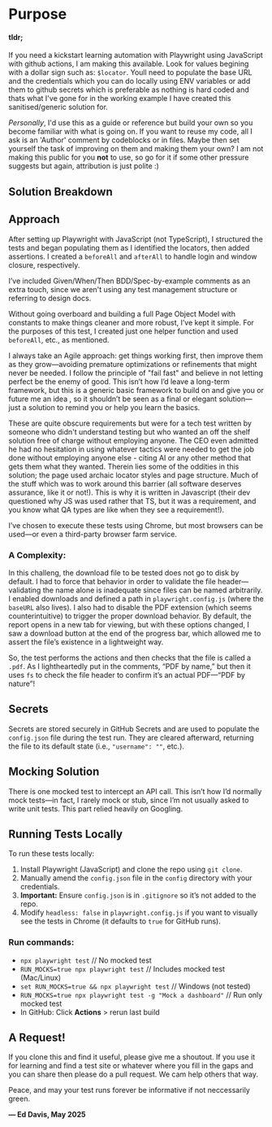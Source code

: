 # Purpose

#### tldr;

If you need a kickstart learning automation with Playwright using JavaScript with github actions, I am making this available. Look for values begining with a dollar sign such as: `$locator`. Youll need to populate the base URL and the credentials which you can do locally using ENV variables or add them to github secrets which is preferable as nothing is hard coded and thats what I've gone for in the working example I have created this sanitised/generic solution for. 

*Personally*, I'd use this as a guide or reference but build your own so you become familiar with what is going on. If you want to reuse my code, all I ask is an 'Author' comment by codeblocks or in files. Maybe then set yourself the task of improving on them and making them your own? I am not making this public for you **not** to use, so go for it if some other pressure suggests but again, attribution is just polite :)

## Solution Breakdown

## Approach
After setting up Playwright with JavaScript (not TypeScript), I structured the tests and began populating them as I identified the locators, then added assertions. I created a `beforeAll` and `afterAll` to handle login and window closure, respectively.

I’ve included Given/When/Then BDD/Spec-by-example comments as an extra touch, since we aren't using any test management structure or referring to design docs.

Without going overboard and building a full Page Object Model with constants to make things cleaner and more robust, I’ve kept it simple. For the purposes of this test, I created just one helper function and used `beforeAll`, etc., as mentioned.

I always take an Agile approach: get things working first, then improve them as they grow—avoiding premature optimizations or refinements that might never be needed. I follow the principle of "fail fast" and believe in not letting perfect be the enemy of good. This isn’t how I’d leave a long-term framework, but this is a generic basic framework to build on and give you or future me an idea , so it shouldn’t be seen as a final or elegant solution—just a solution to remind you or help you learn the basics.

These are quite obscure requirements but were for a tech test written by someone who didn't understand testing but who wanted an off the shelf solution free of charge without employing anyone. The CEO even admitted he had no hesitation in using whatever tactics were needed to get the job done without employing anyone else - citing AI or any other method that gets them what they wanted. Therein lies some of the oddities in this solution; the page used archaic locator styles and page structure. Much of the stuff which was to work around this barrier (all software deserves assurance, like it or not!). This is why it is written in Javascript (their dev questioned why JS was used rather that TS, but it was a requirement, and you know what QA types are like when they see a requirement!).

I’ve chosen to execute these tests using Chrome, but most browsers can be used—or even a third-party browser farm service.

### A Complexity:
In this challeng, the download file to be tested does not go to disk by default. I had to force that behavior in order to validate the file header—validating the name alone is inadequate since files can be named arbitrarily. I enabled downloads and defined a path in `playwright.config.js` (where the `baseURL` also lives). I also had to disable the PDF extension (which seems counterintuitive) to trigger the proper download behavior. By default, the report opens in a new tab for viewing, but with these options changed, I saw a download button at the end of the progress bar, which allowed me to assert the file’s existence in a lightweight way.

So, the test performs the actions and then checks that the file is called a `.pdf`. As I lightheartedly put in the comments, “PDF by name,” but then it uses `fs` to check the file header to confirm it’s an actual PDF—“PDF by nature”!

## Secrets
Secrets are stored securely in GitHub Secrets and are used to populate the `config.json` file during the test run. They are cleared afterward, returning the file to its default state (i.e., `"username": ""`, etc.).

## Mocking Solution
There is one mocked test to intercept an API call. This isn’t how I’d normally mock tests—in fact, I rarely mock or stub, since I’m not usually asked to write unit tests. This part relied heavily on Googling.

## Running Tests Locally
To run these tests locally:

1. Install Playwright (JavaScript) and clone the repo using `git clone`.
2. Manually amend the `config.json` file in the `config` directory with your credentials.
3. **Important:** Ensure `config.json` is in `.gitignore` so it’s not added to the repo.
4. Modify `headless: false` in `playwright.config.js` if you want to visually see the tests in Chrome (it defaults to `true` for GitHub runs).

### Run commands:
- `npx playwright test` // No mocked test  
- `RUN_MOCKS=true npx playwright test` // Includes mocked test (Mac/Linux)  
- `set RUN_MOCKS=true && npx playwright test` // Windows (not tested)  
- `RUN_MOCKS=true npx playwright test -g "Mock a dashboard"` // Run only mocked test  
- In GitHub: Click **Actions** > rerun last build

## A Request! 
If you clone this and find it useful, please give me a shoutout. If you use it for learning and find a test site or whatever where you fill in the gaps and you can share then please do a pull request. We cam help others that way.

Peace, and may your test runs forever be informative if not neccessarily green.

**— Ed Davis, May 2025**
